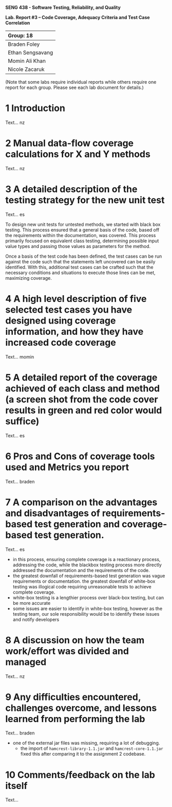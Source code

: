 **SENG 438 - Software Testing, Reliability, and Quality**

**Lab. Report #3 – Code Coverage, Adequacy Criteria and Test Case Correlation**

| Group: 18                |
|:-------------------------|
| Braden Foley             |
| Ethan Sengsavang         |
| Momin Ali Khan           |
| Nicole Zacaruk           |

(Note that some labs require individual reports while others require one report
for each group. Please see each lab document for details.)

# 1 Introduction

Text… nz

# 2 Manual data-flow coverage calculations for X and Y methods

Text… nz

# 3 A detailed description of the testing strategy for the new unit test

Text… es

To design new unit tests for untested methods, we started with black box
testing. This process ensured that a general basis of the code, based off the
requirements within the documentation, was covered. This process primarily
focused on equivalent class testing, determining possible input value types and
passing those values as parameters for the method.

Once a basis of the test code has been defined, the test cases can be run
against the code such that the statements left uncovered can be easily
identified. With this, additional test cases can be crafted such that the
necessary conditions and situations to execute those lines can be met,
maximizing coverage.

# 4 A high level description of five selected test cases you have designed using coverage information, and how they have increased code coverage

Text… momin

# 5 A detailed report of the coverage achieved of each class and method (a screen shot from the code cover results in green and red color would suffice)

Text… es

# 6 Pros and Cons of coverage tools used and Metrics you report

Text… braden

# 7 A comparison on the advantages and disadvantages of requirements-based test generation and coverage-based test generation.

Text… es
- in this process, ensuring complete coverage is a reactionary process,
addressing the code, while the blackbox testing process more directly addressed
the documentation and the requirements of the code.
- the greatest downfall of requirements-based test generation was vague
requirements or documentation. the greatest downfall of white-box testing was
illogical code requiring unreasonable tests to achieve complete coverage.
- white-box testing is a lengthier process over black-box testing, but can be
more accurate
- some issues are easier to identify in white-box testing, however as the
testing team, our sole responsibility would be to identify these issues and
notify developers

# 8 A discussion on how the team work/effort was divided and managed

Text… nz

# 9 Any difficulties encountered, challenges overcome, and lessons learned from performing the lab

Text… braden
- one of the external jar files was missing, requiring a lot of debugging.
  - the import of `hamcrest-library-1.1.jar` and `hamcrest-core-1.1.jar` fixed
  this after comparing it to the assignment 2 codebase.

# 10 Comments/feedback on the lab itself

Text…
